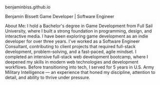 benjaminbiss.github.io

Benjamin Bissett
Game Developer | Software Engineer


About Me:
I hold a Bachelor's degree in Game Development from Full Sail University, where I built a strong foundation in programming, design, and interactive media. I have been exploring game development as an indie developer for over three years. I've worked as a Software Engineer Consultant, contributing to client projects that required full-stack development, problem-solving, and a fast-paced, agile mindset. I completed an intensive full-stack web development bootcamp, where I deepened my skills in modern web technologies and development workflows. 
Before transitioning into tech, I served for 5 years in U.S. Army Military Intelligence — an experience that honed my discipline, attention to detail, and ability to thrive under pressure.
